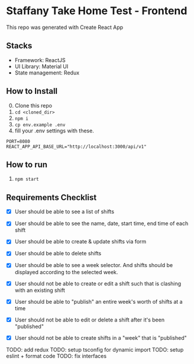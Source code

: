 # Staffany Take Home Test - Frontend

This repo was generated with Create React App

## Stacks

- Framework: ReactJS
- UI Library: Material UI
- State management: Redux

## How to Install

0. Clone this repo
1. `cd <cloned_dir>`
2. `npm i`
3. `cp env.example .env`
4. fill your .env settings with these.

```
PORT=8080
REACT_APP_API_BASE_URL="http://localhost:3000/api/v1"
```

## How to run

1. `npm start`

## Requirements Checklist
- [x] User should be able to see a list of shifts
- [x] User should be able to see the name, date, start time, end time of each shift
- [x] User should be able to create & update shifts via form
- [x] User should be able to delete shifts
- [x] User should be able to see a week selector. And shifts should be displayed according to the selected week.
- [x] User should not be able to create or edit a shift such that is clashing with an existing shift
- [x] User should be able to "publish" an entire week's worth of shifts at a time
- [x] User should not be able to edit or delete a shift after it's been "published"
- [x] User should not be able to create shifts in a "week" that is "published"
  

TODO: add redux
TODO: setup tsconfig for dynamic import
TODO: setup eslint + format code
TODO: fix interfaces
